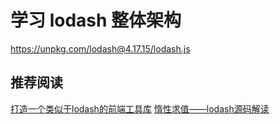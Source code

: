 # 学习 lodash  整体架构

https://unpkg.com/lodash@4.17.15/lodash.js

## 推荐阅读

[打造一个类似于lodash的前端工具库](http://blog.zollty.com/b/archive/create-a-front-end-tool-library.html)
[惰性求值——lodash源码解读](https://juejin.im/post/5b784baf51882542ed141a84)
